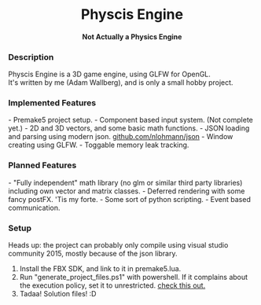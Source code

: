 <h1 align="center">Physcis Engine</h1>
<h4 align="center">Not Actually a Physics Engine</h4>

<h3>Description</h3>
Physcis Engine is a 3D game engine, using GLFW for OpenGL.<br>
It's written by me (Adam Wallberg), and is only a small hobby project.<br>

<h3>Implemented Features</h3> 
  - Premake5 project setup.
  - Component based input system. (Not complete yet.)
  - 2D and 3D vectors, and some basic math functions.
  - JSON loading and parsing using modern json. <a href="https://github.com/nlohmann/json">github.com/nlohmann/json</a>
  - Window creating using GLFW.
  - Toggable memory leak tracking.

<h3>Planned Features</h3>
  - "Fully independent" math library (no glm or similar third party libraries)
    including own vector and matrix classes.
  - Deferred rendering with some fancy postFX. 'Tis my forte.
  - Some sort of python scripting.
  - Event based communication.
  
<h3>Setup</h3>
Heads up: the project can probably only compile using visual studio community 2015, mostly because of the json library.

  1. Install the FBX SDK, and link to it in premake5.lua.
  2. Run "generate_project_files.ps1" with powershell. If it complains about the execution policy,
     set it to unrestricted. <a href="https://technet.microsoft.com/en-us/library/ee176961.aspx">check this out.</a>
  3. Tadaa! Solution files! :D
